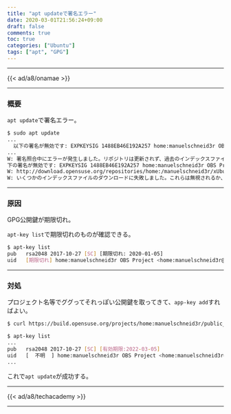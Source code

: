 ```yaml
---
title: "apt updateで署名エラー"
date: 2020-03-01T21:56:24+09:00
draft: false
comments: true
toc: true
categories: ["Ubuntu"]
tags: ["apt", "GPG"]
---
```


<!--more-->

---

{{< ad/a8/onamae >}}

---

### 概要

`apt update`で署名エラー。

```sh
$ sudo apt update
...
  以下の署名が無効です: EXPKEYSIG 1488EB46E192A257 home:manuelschneid3r OBS Project <home:manuelschneid3r@build.opensuse.org>
...
W: 署名照合中にエラーが発生しました。リポジトリは更新されず、過去のインデックスファイルが使われます。GPG エラー: http://download.opensuse.org/repositories/home:/manuelschneid3r/xUbuntu_18.04  Release: 以
下の署名が無効です: EXPKEYSIG 1488EB46E192A257 home:manuelschneid3r OBS Project <home:manuelschneid3r@build.opensuse.org>
W: http://download.opensuse.org/repositories/home:/manuelschneid3r/xUbuntu_18.04/Release.gpg の取得に失敗しました  以下の署名が無効です: EXPKEYSIG 1488EB46E192A257 home:manuelschneid3r OBS Project <home:manuelschneid3r@build.opensuse.org>
W: いくつかのインデックスファイルのダウンロードに失敗しました。これらは無視されるか、古いものが代わりに使われます。
```

---

### 原因

GPG公開鍵が期限切れ。

`apt-key list`で期限切れのものが確認できる。

```sh
$ apt-key list
pub   rsa2048 2017-10-27 [SC] [期限切れ: 2020-01-05]
uid   [期限切れ] home:manuelschneid3r OBS Project <home:manuelschneid3r@build.opensuse.org>  
```

---

### 対処

プロジェクト名等でググってそれっぽい公開鍵を取ってきて、`app-key add`すればよい。

```sh
$ curl https://build.opensuse.org/projects/home:manuelschneid3r/public_key | sudo apt-key add -

$ apt-key list
...
pub   rsa2048 2017-10-27 [SC] [有効期限:2022-03-05]
uid   [  不明  ] home:manuelschneid3r OBS Project <home:manuelschneid3r@build.opensuse.org>
...
```

これで`apt update`が成功する。

---

{{< ad/a8/techacademy >}}

---
